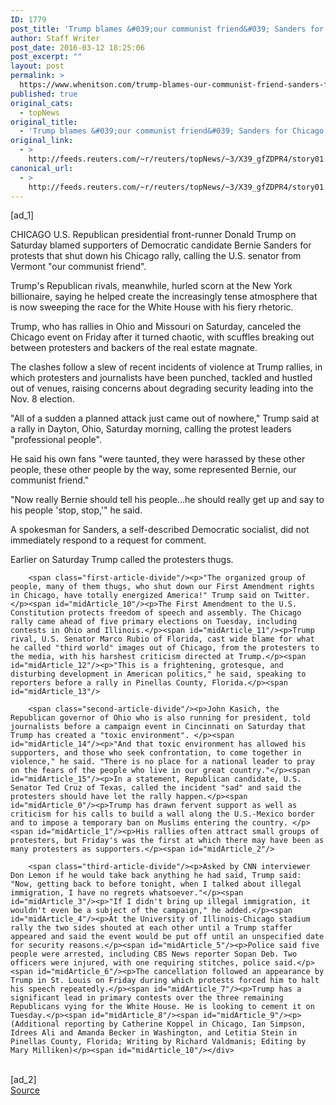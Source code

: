 ```yaml
---
ID: 1779
post_title: 'Trump blames &#039;our communist friend&#039; Sanders for Chicago clashes'
author: Staff Writer
post_date: 2016-03-12 18:25:06
post_excerpt: ""
layout: post
permalink: >
  https://www.whenitson.com/trump-blames-our-communist-friend-sanders-for-chicago-clashes/
published: true
original_cats:
  - topNews
original_title:
  - 'Trump blames &#039;our communist friend&#039; Sanders for Chicago clashes'
original_link:
  - >
    http://feeds.reuters.com/~r/reuters/topNews/~3/X39_gfZDPR4/story01.htm
canonical_url:
  - >
    http://feeds.reuters.com/~r/reuters/topNews/~3/X39_gfZDPR4/story01.htm
---
```

 [ad_1]
<br><div id="articleText">
<span id="midArticle_start"/>

<span id="midArticle_0"/><span class="focusParagraph" readability="5"><p><span class="articleLocation">CHICAGO</span> U.S. Republican presidential front-runner Donald Trump on Saturday blamed supporters of Democratic candidate Bernie Sanders for protests that shut down his Chicago rally, calling the U.S. senator from Vermont "our communist friend".</p></span><span id="midArticle_1"/><p>Trump's Republican rivals, meanwhile, hurled scorn at the New York billionaire, saying he helped create the increasingly tense atmosphere that is now sweeping the race for the White House with his fiery rhetoric.</p><span id="midArticle_2"/><p>Trump, who has rallies in Ohio and Missouri on Saturday, canceled the Chicago event on Friday after it turned chaotic, with scuffles breaking out between protesters and backers of the real estate magnate.</p><span id="midArticle_3"/><p>The clashes follow a slew of recent incidents of violence at Trump rallies, in which protesters and journalists have been punched, tackled and hustled out of venues, raising concerns about degrading security leading into the Nov. 8 election.</p><span id="midArticle_4"/><p>"All of a sudden a planned attack just came out of nowhere," Trump said at a rally in Dayton, Ohio, Saturday morning, calling the protest leaders "professional people".</p><span id="midArticle_5"/><p>He said his own fans "were taunted, they were harassed by these other people, these other people by the way, some represented Bernie, our communist friend." </p><span id="midArticle_6"/><p>"Now really Bernie should tell his people...he should really get up and say to his people 'stop, stop,'" he said.</p><span id="midArticle_7"/><p>A spokesman for Sanders, a self-described Democratic socialist, did not immediately respond to a request for comment.</p><span id="midArticle_8"/><p>Earlier on Saturday Trump called the protesters thugs.</p><span id="midArticle_9"/>
        
        <span class="first-article-divide"/><p>"The organized group of people, many of them thugs, who shut down our First Amendment rights in Chicago, have totally energized America!" Trump said on Twitter.</p><span id="midArticle_10"/><p>The First Amendment to the U.S. Constitution protects freedom of speech and assembly. The Chicago rally came ahead of five primary elections on Tuesday, including contests in Ohio and Illinois.</p><span id="midArticle_11"/><p>Trump rival, U.S. Senator Marco Rubio of Florida, cast wide blame for what he called "third world" images out of Chicago, from the protesters to the media, with his harshest criticism directed at Trump.</p><span id="midArticle_12"/><p>"This is a frightening, grotesque, and disturbing development in American politics," he said, speaking to reporters before a rally in Pinellas County, Florida.</p><span id="midArticle_13"/>
        
        <span class="second-article-divide"/><p>John Kasich, the Republican governor of Ohio who is also running for president, told journalists before a campaign event in Cincinnati on Saturday that Trump has created a "toxic environment". </p><span id="midArticle_14"/><p>"And that toxic environment has allowed his supporters, and those who seek confrontation, to come together in violence," he said. "There is no place for a national leader to pray on the fears of the people who live in our great country."</p><span id="midArticle_15"/><p>In a statement, Republican candidate, U.S. Senator Ted Cruz of Texas, called the incident "sad" and said the protesters should have let the rally happen.</p><span id="midArticle_0"/><p>Trump has drawn fervent support as well as criticism for his calls to build a wall along the U.S.-Mexico border and to impose a temporary ban on Muslims entering the country. </p><span id="midArticle_1"/><p>His rallies often attract small groups of protesters, but Friday's was the first at which there may have been as many protesters as supporters.</p><span id="midArticle_2"/>
        
        <span class="third-article-divide"/><p>Asked by CNN interviewer Don Lemon if he would take back anything he had said, Trump said: "Now, getting back to before tonight, when I talked about illegal immigration, I have no regrets whatsoever."</p><span id="midArticle_3"/><p>"If I didn't bring up illegal immigration, it wouldn't even be a subject of the campaign," he added.</p><span id="midArticle_4"/><p>At the University of Illinois-Chicago stadium rally the two sides shouted at each other until a Trump staffer appeared and said the event would be put off until an unspecified date for security reasons.</p><span id="midArticle_5"/><p>Police said five people were arrested, including CBS News reporter Sopan Deb. Two officers were injured, with one requiring stitches, police said.</p><span id="midArticle_6"/><p>The cancellation followed an appearance by Trump in St. Louis on Friday during which protests forced him to halt his speech repeatedly.</p><span id="midArticle_7"/><p>Trump has a significant lead in primary contests over the three remaining Republicans vying for the White House. He is looking to cement it on Tuesday.</p><span id="midArticle_8"/><span id="midArticle_9"/><p> (Additional reporting by Catherine Koppel in Chicago, Ian Simpson, Idrees Ali and Amanda Becker in Washington, and Letitia Stein in Pinellas County, Florida; Writing by Richard Valdmanis; Editing by Mary Milliken)</p><span id="midArticle_10"/></div>
<br>[ad_2]
<br><a href="http://feeds.reuters.com/~r/reuters/topNews/~3/X39_gfZDPR4/story01.htm">Source </a>